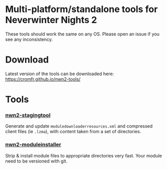 # Multi-platform/standalone tools for Neverwinter Nights 2

These tools should work the same on any OS. Please open an issue if you see any inconsistency.

# Download

Latest version of the tools can be downloaded here: https://cromfr.github.io/nwn2-tools/

# Tools

### [nwn2-stagingtool](stagingtool/)

Generate and update `moduledownloaderresources.xml` and compressed client files
(ie `.lzma`), with content taken from a set of directories.

### [nwn2-moduleinstaller](moduleinstaller/)

Strip & install module files to appropriate directories very fast. Your module need to be versioned with git.